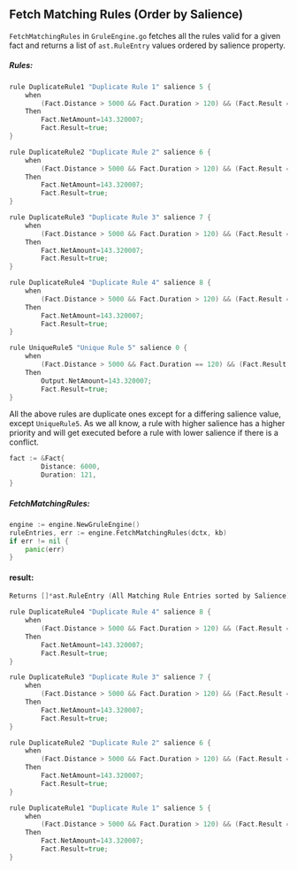 ## Fetch Matching Rules (Order by Salience)

`FetchMatchingRules` in `GruleEngine.go` fetches all the rules valid for a given fact and returns a list of `ast.RuleEntry` values ordered by salience property.

##### Rules:

```go
rule DuplicateRule1 "Duplicate Rule 1" salience 5 {
    when
        (Fact.Distance > 5000 && Fact.Duration > 120) && (Fact.Result == false)
    Then
        Fact.NetAmount=143.320007;
        Fact.Result=true;
}

rule DuplicateRule2 "Duplicate Rule 2" salience 6 {
    when
        (Fact.Distance > 5000 && Fact.Duration > 120) && (Fact.Result == false)
    Then
        Fact.NetAmount=143.320007;
        Fact.Result=true;
}

rule DuplicateRule3 "Duplicate Rule 3" salience 7 {
    when
        (Fact.Distance > 5000 && Fact.Duration > 120) && (Fact.Result == false)
    Then
        Fact.NetAmount=143.320007;
        Fact.Result=true;
}

rule DuplicateRule4 "Duplicate Rule 4" salience 8 {
    when
        (Fact.Distance > 5000 && Fact.Duration > 120) && (Fact.Result == false)
    Then
        Fact.NetAmount=143.320007;
        Fact.Result=true;
}

rule UniqueRule5 "Unique Rule 5" salience 0 {
    when
        (Fact.Distance > 5000 && Fact.Duration == 120) && (Fact.Result == false)
    Then
        Output.NetAmount=143.320007;
        Fact.Result=true;
}
``` 

All the above rules are duplicate ones except for a differing salience value, except `UniqueRule5`.  As we all know, a rule with higher salience has a higher priority and will get executed before a rule with lower salience if there is a conflict.

```go
fact := &Fact{
		Distance: 6000,
		Duration: 121,
}
```

##### FetchMatchingRules:

```go
engine := engine.NewGruleEngine()
ruleEntries, err := engine.FetchMatchingRules(dctx, kb)
if err != nil {
    panic(err)
}
```

#### result:

```go
Returns []*ast.RuleEntry (All Matching Rule Entries sorted by Salience)

rule DuplicateRule4 "Duplicate Rule 4" salience 8 {
    when
        (Fact.Distance > 5000 && Fact.Duration > 120) && (Fact.Result == false)
    Then
        Fact.NetAmount=143.320007;
        Fact.Result=true;
}

rule DuplicateRule3 "Duplicate Rule 3" salience 7 {
    when
        (Fact.Distance > 5000 && Fact.Duration > 120) && (Fact.Result == false)
    Then
        Fact.NetAmount=143.320007;
        Fact.Result=true;
}

rule DuplicateRule2 "Duplicate Rule 2" salience 6 {
    when
        (Fact.Distance > 5000 && Fact.Duration > 120) && (Fact.Result == false)
    Then
        Fact.NetAmount=143.320007;
        Fact.Result=true;
}

rule DuplicateRule1 "Duplicate Rule 1" salience 5 {
    when
        (Fact.Distance > 5000 && Fact.Duration > 120) && (Fact.Result == false)
    Then
        Fact.NetAmount=143.320007;
        Fact.Result=true;
}
```

